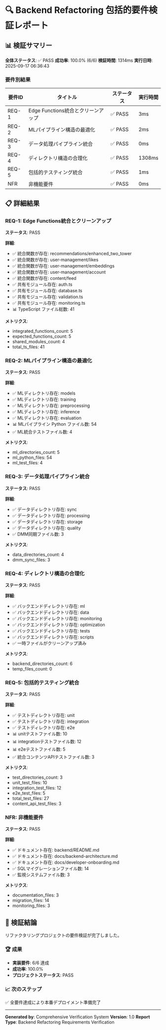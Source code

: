 
# 🔍 Backend Refactoring 包括的要件検証レポート

## 📊 検証サマリー

**全体ステータス**: ✅ PASS
**成功率**: 100.0% (6/6)
**検証時間**: 1314ms
**実行日時**: 2025-09-17 06:36:43

### 要件別結果

| 要件ID | タイトル | ステータス | 実行時間 |
|--------|----------|-----------|----------|
| REQ-1 | Edge Functions統合とクリーンアップ | ✅ PASS | 3ms |
| REQ-2 | MLパイプライン構造の最適化 | ✅ PASS | 2ms |
| REQ-3 | データ処理パイプライン統合 | ✅ PASS | 0ms |
| REQ-4 | ディレクトリ構造の合理化 | ✅ PASS | 1308ms |
| REQ-5 | 包括的テスティング統合 | ✅ PASS | 1ms |
| NFR | 非機能要件 | ✅ PASS | 0ms |

## 📋 詳細結果

### REQ-1: Edge Functions統合とクリーンアップ

**ステータス**: PASS

**詳細**:
- ✅ 統合関数が存在: recommendations/enhanced_two_tower
- ✅ 統合関数が存在: user-management/likes
- ✅ 統合関数が存在: user-management/embeddings
- ✅ 統合関数が存在: user-management/account
- ✅ 統合関数が存在: content/feed
- ✅ 共有モジュール存在: auth.ts
- ✅ 共有モジュール存在: database.ts
- ✅ 共有モジュール存在: validation.ts
- ✅ 共有モジュール存在: monitoring.ts
- 📊 TypeScript ファイル総数: 41

**メトリクス**:
- integrated_functions_count: 5
- expected_functions_count: 5
- shared_modules_count: 4
- total_ts_files: 41

### REQ-2: MLパイプライン構造の最適化

**ステータス**: PASS

**詳細**:
- ✅ MLディレクトリ存在: models
- ✅ MLディレクトリ存在: training
- ✅ MLディレクトリ存在: preprocessing
- ✅ MLディレクトリ存在: inference
- ✅ MLディレクトリ存在: evaluation
- 📊 MLパイプライン Python ファイル数: 54
- ✅ ML統合テストファイル数: 4

**メトリクス**:
- ml_directories_count: 5
- ml_python_files: 54
- ml_test_files: 4

### REQ-3: データ処理パイプライン統合

**ステータス**: PASS

**詳細**:
- ✅ データディレクトリ存在: sync
- ✅ データディレクトリ存在: processing
- ✅ データディレクトリ存在: storage
- ✅ データディレクトリ存在: quality
- ✅ DMM同期ファイル数: 3

**メトリクス**:
- data_directories_count: 4
- dmm_sync_files: 3

### REQ-4: ディレクトリ構造の合理化

**ステータス**: PASS

**詳細**:
- ✅ バックエンドディレクトリ存在: ml
- ✅ バックエンドディレクトリ存在: data
- ✅ バックエンドディレクトリ存在: monitoring
- ✅ バックエンドディレクトリ存在: optimization
- ✅ バックエンドディレクトリ存在: tests
- ✅ バックエンドディレクトリ存在: scripts
- ✅ 一時ファイルがクリーンアップ済み

**メトリクス**:
- backend_directories_count: 6
- temp_files_count: 0

### REQ-5: 包括的テスティング統合

**ステータス**: PASS

**詳細**:
- ✅ テストディレクトリ存在: unit
- ✅ テストディレクトリ存在: integration
- ✅ テストディレクトリ存在: e2e
- 📊 unitテストファイル数: 10
- 📊 integrationテストファイル数: 12
- 📊 e2eテストファイル数: 5
- ✅ 統合コンテンツAPIテストファイル数: 3

**メトリクス**:
- test_directories_count: 3
- unit_test_files: 10
- integration_test_files: 12
- e2e_test_files: 5
- total_test_files: 27
- content_api_test_files: 3

### NFR: 非機能要件

**ステータス**: PASS

**詳細**:
- ✅ ドキュメント存在: backend/README.md
- ✅ ドキュメント存在: docs/backend-architecture.md
- ✅ ドキュメント存在: docs/developer-onboarding.md
- ✅ SQLマイグレーションファイル数: 14
- ✅ 監視システムファイル数: 3

**メトリクス**:
- documentation_files: 3
- migration_files: 14
- monitoring_files: 3


## 🎯 検証結論

リファクタリングプロジェクトの要件検証が完了しました。

### 🏆 成果
- **実装要件**: 6/6 達成
- **成功率**: 100.0%
- **プロジェクトステータス**: PASS

### 📈 次のステップ
✅ 全要件達成により本番デプロイメント準備完了

---
**Generated by**: Comprehensive Verification System
**Version**: 1.0
**Report Type**: Backend Refactoring Requirements Verification
